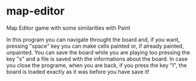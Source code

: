 # map-editor
Map Editor game with some similarities with Paint 

In this program you can navigate throught the board and, if you want, pressing "space" key you can make cells painted or, if already painted, unpainted. You can save the board while you are playing too pressing the key "s" and a file is saved with the informations about the board. In case you close the programe, when you are back, if you press the key "l", the board is loaded exactly as it was before you have save it!
